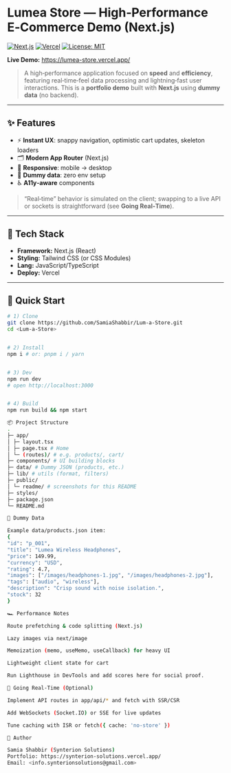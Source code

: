 # Lumea Store — High‑Performance E‑Commerce Demo (Next.js)


[![Next.js](https://img.shields.io/badge/Next.js-Framework-black?logo=nextdotjs)](#)
[![Vercel](https://img.shields.io/badge/Deployed_on-Vercel-black?logo=vercel)](#)
[![License: MIT](https://img.shields.io/badge/License-MIT-blue.svg)](#)


**Live Demo:** https://lumea-store.vercel.app/


> A high‑performance application focused on **speed** and **efficiency**, featuring real‑time‑feel data processing and lightning‑fast user interactions. This is a **portfolio demo** built with **Next.js** using **dummy data** (no backend).


---


## ✨ Features
- ⚡ **Instant UX**: snappy navigation, optimistic cart updates, skeleton loaders
- 🗂️ **Modern App Router** (Next.js)
- 📱 **Responsive**: mobile → desktop
- 🧪 **Dummy data**: zero env setup
- ♿ **A11y‑aware** components


> “Real‑time” behavior is simulated on the client; swapping to a live API or sockets is straightforward (see **Going Real‑Time**).


---


## 🧰 Tech Stack
- **Framework:** Next.js (React)
- **Styling:** Tailwind CSS (or CSS Modules)
- **Lang:** JavaScript/TypeScript
- **Deploy:** Vercel


---


## 🚀 Quick Start
```bash
# 1) Clone
git clone https://github.com/SamiaShabbir/Lum-a-Store.git
cd <Lum-a-Store>


# 2) Install
npm i # or: pnpm i / yarn


# 3) Dev
npm run dev
# open http://localhost:3000


# 4) Build
npm run build && npm start

📦 Project Structure
.
├─ app/
│ ├─ layout.tsx
│ ├─ page.tsx # Home
│ └─ (routes)/ # e.g. products/, cart/
├─ components/ # UI building blocks
├─ data/ # Dummy JSON (products, etc.)
├─ lib/ # utils (format, filters)
├─ public/
│ └─ readme/ # screenshots for this README
├─ styles/
├─ package.json
└─ README.md

🧪 Dummy Data

Example data/products.json item:
{
"id": "p_001",
"title": "Lumea Wireless Headphones",
"price": 149.99,
"currency": "USD",
"rating": 4.7,
"images": ["/images/headphones-1.jpg", "/images/headphones-2.jpg"],
"tags": ["audio", "wireless"],
"description": "Crisp sound with noise isolation.",
"stock": 32
}

🏎️ Performance Notes

Route prefetching & code splitting (Next.js)

Lazy images via next/image

Memoization (memo, useMemo, useCallback) for heavy UI

Lightweight client state for cart

Run Lighthouse in DevTools and add scores here for social proof.

🔌 Going Real‑Time (Optional)

Implement API routes in app/api/* and fetch with SSR/CSR

Add WebSockets (Socket.IO) or SSE for live updates

Tune caching with ISR or fetch({ cache: 'no-store' })

👤 Author

Samia Shabbir (Synterion Solutions)
Portfolio: https://synterion-solutions.vercel.app/
Email: <info.synterionsolutions@gmail.com>